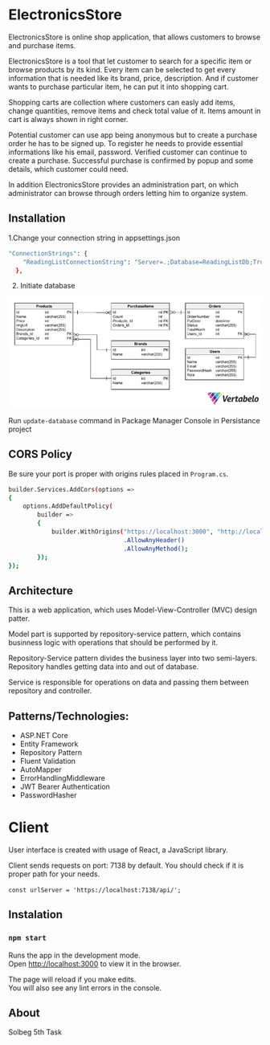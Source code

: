 # ElectronicsStore

ElectronicsStore is online shop application, that allows customers to browse and purchase items.

ElectronicsStore is a tool that let customer to search for a specific item or browse products by its kind. Every item can be selected to get every information that is needed like its brand, price, description. And if customer wants to purchase particular item, he can put it into shopping cart.

Shopping carts are collection where customers can easly add items, change quantities, remove items and check total value of it. Items amount in cart is always shown in right corner.

Potential customer can use app being anonymous but to create a purchase order he has to be signed up. To register he needs to provide essential informations like his email, password. Verified customer can continue to create a purchase. Successful purchase is confirmed by popup and some details, which customer could need.

In addition ElectronicsStore provides an administration part, on which administrator can browse through orders letting him to organize system.

## Installation

1.Change your connection string in appsettings.json

```bash
"ConnectionStrings": {
    "ReadingListConnectionString": "Server=.;Database=ReadingListDb;Trusted_Connection=True;TrustServerCertificate=True;"
  },
```

2. Initiate database

![update-database](update-database.png)

Run `update-database` command in Package Manager Console in Persistance project

## CORS Policy

Be sure your port is proper with origins rules placed in `Program.cs`.

```bash
builder.Services.AddCors(options =>
{
    options.AddDefaultPolicy(
        builder =>
        {
            builder.WithOrigins("https://localhost:3000", "http://localhost:3000")
                                .AllowAnyHeader()
                                .AllowAnyMethod();
        });
});
```

## Architecture

This is a web application, which uses Model-View-Controller (MVC) design patter.

Model part is supported by repository-service pattern, which contains businness logic with operations that should be performed by it.

Repository-Service pattern divides the business layer into two semi-layers. Repository handles getting data into and out of database.

Service is responsible for operations on data and passing them between repository and controller.

## Patterns/Technologies:

- ASP.NET Core
- Entity Framework
- Repository Pattern
- Fluent Validation
- AutoMapper
- ErrorHandlingMiddleware
- JWT Bearer Authentication
- PasswordHasher

# Client

User interface is created with usage of React, a JavaScript library.

Client sends requests on port: 7138 by default. You should check if it is proper path for your needs.

`const urlServer = 'https://localhost:7138/api/';`

## Instalation

### `npm start`

Runs the app in the development mode.\
Open [http://localhost:3000](http://localhost:3000) to view it in the browser.

The page will reload if you make edits.\
You will also see any lint errors in the console.

## About

Solbeg 5th Task
